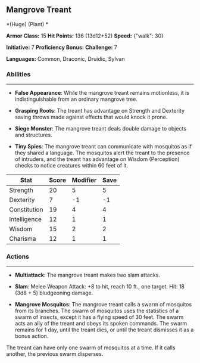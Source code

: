 ## Mangrove Treant
*(Huge) (Plant) *

**Armor Class:** 15
**Hit Points:** 136 (13d12+52)
**Speed:** {"walk": 30}

**Initiative:** 7
**Proficiency Bonus:**
**Challenge:** 7

**Languages:** Common, Draconic, Druidic, Sylvan

### Abilities
 --- 
- **False Appearance**: While the mangrove treant remains motionless, it is indistinguishable from an ordinary mangrove tree.

- **Grasping Roots**: The treant has advantage on Strength and Dexterity saving throws made against effects that would knock it prone.

- **Siege Monster**: The mangrove treant deals double damage to objects and structures.

- **Tiny Spies**: The mangrove treant can communicate with mosquitos as if they shared a language. The mosquitos alert the treant to the presence of intruders, and the treant has advantage on Wisdom (Perception) checks to notice creatures within 60 feet of it.



| Stat | Score | Modifier | Save |
| ---- | ---- | ---- | ---- |
| Strength | 20 | 5 | 5 |
| Dexterity | 7 | -1 | -1 |
| Constitution | 19 | 4 | 4 |
| Intelligence | 12 | 1 | 1 |
| Wisdom | 15 | 2 | 2 |
| Charisma | 12 | 1 | 1 |

### Actions
 --- 
- **Multiattack**: The mangrove treant makes two slam attacks.

- **Slam**: Melee Weapon Attack: +8 to hit, reach 10 ft., one target. Hit: 18 (3d8 + 5) bludgeoning damage.

- **Mangrove Mosquitos**: The mangrove treant calls a swarm of mosquitos from its branches. The swarm of mosquitos uses the statistics of a swarm of insects, except it has a flying speed of 30 feet. The swarm acts an ally of the treant and obeys its spoken commands. The swarm remains for 1 day, until the treant dies, or until the treant dismisses it as a bonus action.

The treant can have only one swarm of mosquitos at a time. If it calls another, the previous swarm disperses.

